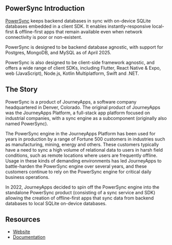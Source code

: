 
## PowerSync Introduction

[PowerSync](https://powersync.com) keeps backend databases in sync with on-device SQLite databases embedded in a client SDK. It enables instantly-responsive local-first & offline-first apps that remain available even when network connectivity is poor or non-existent. 

PowerSync is designed to be backend database agnostic, with support for Postgres, MongoDB, and MySQL as of April 2025.

PowerSync is also designed to be client-side framework agnostic, and offers a wide range of client SDKs, including Flutter, React Native & Expo, web (JavaScript), Node.js, Kotlin Multiplatform, Swift and .NET.

## The Story

PowerSync is a product of JourneyApps, a software company headquartered in Denver, Colorado. The original product of JourneyApps was the JourneyApps Platform, a full-stack app platform focused on industrial companies, with a sync engine as a subcomponent (originally also named PowerSync).

The PowerSync engine in the JourneyApps Platform has been used for years in production by a range of Fortune 500 customers in industries such as manufacturing, mining, energy and others. These customers typically have a need to sync a high volume of relational data to users in harsh field conditions, such as remote locations where users are frequently offline. Usage in these kinds of demanding environments has led JourneyApps to battle-harden the PowerSync engine over several years, and these customers continue to rely on the PowerSync engine for critical daily business operations.

In 2022, JourneyApps decided to spin off the PowerSync engine into the standalone PowerSync product (consisting of a sync service and SDK) allowing the creation of offline-first apps that sync data from backend databases to local SQLite on-device databases. 

## Resources

- [Website](https://powersync.com)
- [Documentation](https://docs.powersync.com/intro/powersync-overview)
